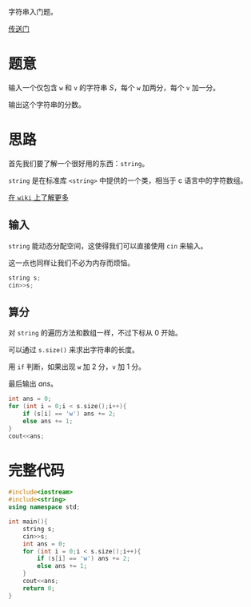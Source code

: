 字符串入门题。

[传送门](https://www.luogu.com.cn/problem/AT_abc279_a)

# 题意

输入一个仅包含 ``w`` 和 ``v`` 的字符串 $S$，每个 ``w`` 加两分，每个 ``v`` 加一分。

输出这个字符串的分数。

# 思路

首先我们要了解一个很好用的东西：``string``。

``string`` 是在标准库 ``<string>`` 中提供的一个类，相当于 c 语言中的字符数组。

[在 ``wiki`` 上了解更多](https://oi-wiki.org/lang/csl/string/)

## 输入

``string`` 能动态分配空间，这使得我们可以直接使用 ``cin`` 来输入。

这一点也同样让我们不必为内存而烦恼。

```cpp
string s;
cin>>s;
```

## 算分

对 ``string`` 的遍历方法和数组一样，不过下标从 $0$ 开始。

可以通过 ``s.size()`` 来求出字符串的长度。

用 ``if`` 判断，如果出现 ``w`` 加 $2$ 分，``v`` 加 $1$ 分。

最后输出 $ans$。

```cpp
int ans = 0;
for (int i = 0;i < s.size();i++){
	if (s[i] == 'w') ans += 2;
	else ans += 1;
}
cout<<ans;
```

# 完整代码

```cpp
#include<iostream>
#include<string>
using namespace std;

int main(){
	string s;
	cin>>s;
	int ans = 0;
	for (int i = 0;i < s.size();i++){
		if (s[i] == 'w') ans += 2;
		else ans += 1;
	}
	cout<<ans;
	return 0;
}
```